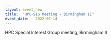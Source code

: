 ```yaml
---
layout: event_new
title:  "HPC-SIG Meeting - Birmingham II"
event_date:   2022-07-14
---
```


HPC Special Interest Group meeting, Birmingham II
